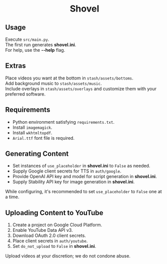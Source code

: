 <center>
<h1>Shovel</h1>
</center>

<h2>Usage</h2>
<p>
    Execute <code>src/main.py</code>.
    <br>
    The first run generates <strong>shovel.ini</strong>.
    <br>
    For help, use the <strong>--help</strong> flag.
</p>

<h2>Extras</h2>
<p>
    Place videos you want at the bottom in <code>stash/assets/bottoms</code>.
    <br>
    Add background music to <code>stash/assets/music</code>.
    <br>
    Include overlays in <code>stash/assets/overlays</code> and customize them with your preferred software.
</p>

<h2>Requirements</h2>
<ul>
    <li>Python environment satisfying <code>requirements.txt</code>.</li>
    <li>Install <code>imagemagick</code>.</li>
    <li>Install <code>wkhtmltopdf</code>.</li>
    <li><code>Arial.ttf</code> font file is required.</li>
</ul>

<h2>Generating Content</h2>
<ul>
    <li>Set instances of <code>use_placeholder</code> in <strong>shovel.ini</strong> to <code>False</code> as needed.</li>
    <li>Supply Google client secrets for TTS in <code>auth/google</code>.</li>
    <li>Provide OpenAI API key and model for script generation in <strong>shovel.ini</strong>.</li>
    <li>Supply Stability API key for image generation in <strong>shovel.ini</strong>.</li>
</ul>
<p>
    While configuring, it's recommended to set <code>use_placeholder</code> to <code>False</code> one at a time.
</p>

<h2>Uploading Content to YouTube</h2>
<ol>
    <li>Create a project on Google Cloud Platform.</li>
    <li>Enable YouTube Data API v3.</li>
    <li>Download OAuth 2.0 client secrets.</li>
    <li>Place client secrets in <code>auth/youtube</code>.</li>
    <li>Set <code>do_not_upload</code> to <code>False</code> in <strong>shovel.ini</strong>.</li>
</ol>
<p>
    Upload videos at your discretion; we do not condone abuse.
</p>